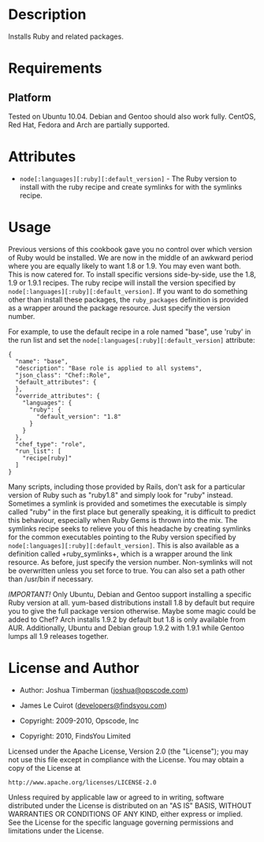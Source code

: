 Description
===========

Installs Ruby and related packages.

Requirements
============

## Platform

Tested on Ubuntu 10.04. Debian and Gentoo should also work fully.
CentOS, Red Hat, Fedora and Arch are partially supported.

Attributes
==========

* `node[:languages][:ruby][:default_version]` - The Ruby version to install
  with the ruby recipe and create symlinks for with the symlinks
  recipe.

Usage
=====

Previous versions of this cookbook gave you no control over which
version of Ruby would be installed. We are now in the middle of an
awkward period where you are equally likely to want 1.8 or 1.9. You
may even want both. This is now catered for. To install specific
versions side-by-side, use the 1.8, 1.9 or 1.9.1 recipes. The ruby
recipe will install the version specified by
`node[:languages][:ruby][:default_version]`. If you want to do something
other than install these packages, the `ruby_packages` definition is
provided as a wrapper around the package resource. Just specify the
version number.

For example, to use the default recipe in a role named "base", use
'ruby' in the run list and set the
`node[:languages[:ruby][:default_version]` attribute:

    {
      "name": "base",
      "description": "Base role is applied to all systems",
      "json_class": "Chef::Role",
      "default_attributes": {
      },
      "override_attributes": {
        "languages": {
          "ruby": {
            "default_version": "1.8"
          }
        }
      },
      "chef_type": "role",
      "run_list": [
        "recipe[ruby]"
      ]
    }

Many scripts, including those provided by Rails, don't ask for a
particular version of Ruby such as "ruby1.8" and simply look for
"ruby" instead. Sometimes a symlink is provided and sometimes the
executable is simply called "ruby" in the first place but generally
speaking, it is difficult to predict this behaviour, especially when
Ruby Gems is thrown into the mix. The symlinks recipe seeks to relieve
you of this headache by creating symlinks for the common executables
pointing to the Ruby version specified by
`node[:languages][:ruby][:default_version]`. This is also available as a
definition called +ruby_symlinks+, which is a wrapper around the link
resource. As before, just specify the version number. Non-symlinks
will not be overwritten unless you set force to true. You can also set
a path other than /usr/bin if necessary.

*IMPORTANT!* Only Ubuntu, Debian and Gentoo support installing a
 specific Ruby version at all. yum-based distributions install 1.8 by
 default but require you to give the full package version otherwise.
 Maybe some magic could be added to Chef? Arch installs 1.9.2 by
 default but 1.8 is only available from AUR. Additionally, Ubuntu and
 Debian group 1.9.2 with 1.9.1 while Gentoo lumps all 1.9 releases
 together.

License and Author
==================

- Author: Joshua Timberman (<joshua@opscode.com>)
- James Le Cuirot (<developers@findsyou.com>)

- Copyright: 2009-2010, Opscode, Inc
- Copyright: 2010, FindsYou Limited

Licensed under the Apache License, Version 2.0 (the "License");
you may not use this file except in compliance with the License.
You may obtain a copy of the License at

    http://www.apache.org/licenses/LICENSE-2.0

Unless required by applicable law or agreed to in writing, software
distributed under the License is distributed on an "AS IS" BASIS,
WITHOUT WARRANTIES OR CONDITIONS OF ANY KIND, either express or implied.
See the License for the specific language governing permissions and
limitations under the License.
